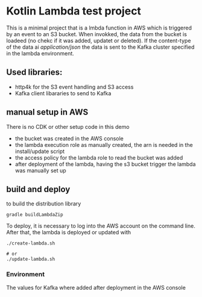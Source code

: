 # Kotlin Lambda test project

This is a minimal project that is a lmbda function in AWS which is triggered by an event to an S3 bucket. When invokked, the data from the bucket is loadeed (no chekc if it was added, updatet or deleted). If the content-type of the data ai _application/json_ the data is sent to the Kafka cluster specified in the lambda environment.

## Used libraries:
* http4k for the S3 event handling and S3 access
* Kafka client libararies to send to Kafka

## manual setup in AWS

There is no CDK or other setup code in this demo

* the bucket was created in the AWS console
* the lambda execution role as manually created, the arn is needed in the install/update script
* the access policy for the lambda role to read the bucket was added
* after deployment of the lambda, having the s3 bucket trigger the lambda was manually set up

## build and deploy

to build the distribution library

```
gradle buildLambdaZip
```
To deploy, it is necessary to log into the AWS account on the command line. After that, the lambda is deployed or updated with

```asciidoc
./create-lambda.sh

# or
./update-lambda.sh
```

### Environment
The values for Kafka where added after deployment in the AWS console
